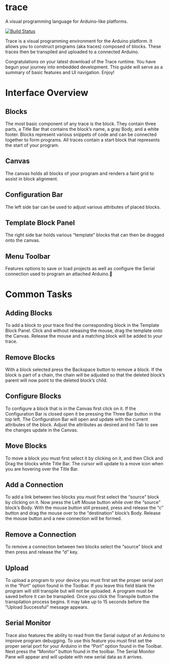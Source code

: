 # trace
A visual programming language for Arduino-like platforms.

[![Build Status](https://travis-ci.org/RPI-Void-Star/trace.svg?branch=master)](https://travis-ci.org/RPI-Void-Star/trace)

Trace is a visual programming environment for the Arduino platform. It allows you to construct programs (aka traces) composed of blocks. These traces then be transpiled and uploaded to a connected Arduino.

Congratulations on your latest download of the Trace runtime. You have begun your journey into embedded development. This guide will serve as a summary of basic features and UI navigation. Enjoy!

# Interface Overview

## Blocks
The most basic component of any trace is the block. They contain three parts, a Title Bar that contains the block’s name, a gray Body, and a white footer. Blocks represent various snippets of code and can be connected together to form programs. All traces contain a start block that represents the start of your program.

## Canvas
The canvas holds all blocks of your program and renders a faint grid to assist in block alignment.

## Configuration Bar
The left side bar can be used to adjust various attributes of placed blocks.

## Template Block Panel
The right side bar holds various “template” blocks that can then be dragged onto the canvas.

## Menu Toolbar
Features options to save or load projects as well as configure the Serial connection used to program an attached Arduino.

# Common Tasks

## Adding Blocks
To add a block to your trace find the corresponding block in the Template Block Panel. Click and without releasing the mouse, drag the template onto the Canvas. Release the mouse and a matching block will be added to your trace.

## Remove Blocks
With a block selected press the Backspace button to remove a block. If the block is part of a chain, the chain will be adjusted so that the deleted block’s parent will now point to the deleted block’s child.

## Configure Blocks
To configure a block that is in the Canvas first click on it. If the Configuration Bar is closed open it be pressing the Three Bar button in the top left. The Configuration Bar will open and update with the current attributes of the block. Adjust the attributes as desired and hit Tab to see the changes update in the Canvas.

## Move Blocks
To move a block you must first select it by clicking on it, and then Click and Drag the blocks white Title Bar. The cursor will update to a move icon when you are hovering over the Title Bar.

## Add a Connection
To add a link between two blocks you must first select the “source” block by clicking on it. Now press the Left Mouse button while over the “source” block’s Body. With the mouse button still pressed, press and release the “c” button and drag the mouse over to the “destination” block’s Body. Release the mouse button and a new connection will be formed.

## Remove a Connection
To remove a connection between two blocks select the “source” block and then press and release the “d” key.

## Upload
To upload a program to your device you must first set the proper serial port in the “Port” option found in the Toolbar. If you leave this field blank the program will still transpile but will not be uploaded. A program must be saved before it can be transpiled. Once you click the Transpile button the transpilation process begins. It may take up to 15 seconds before the “Upload Successful” message appears.

## Serial Monitor
Trace also features the ability to read from the Serial output of an Arduino to improve program debugging. To use this feature you must first set the proper serial port for your Arduino in the “Port” option found in the Toolbar. Next press the “Monitor” button found in the toolbar. The Serial Monitor Pane will appear and will update with new serial data as it arrives.
